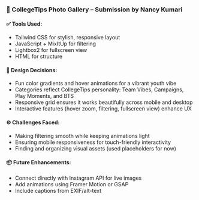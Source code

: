 ### 🌟 CollegeTips Photo Gallery – Submission by Nancy Kumari

#### ✅ Tools Used:
- Tailwind CSS for stylish, responsive layout
- JavaScript + MixItUp for filtering
- Lightbox2 for fullscreen view
- HTML for structure

#### 🎨 Design Decisions:
- Fun color gradients and hover animations for a vibrant youth vibe
- Categories reflect CollegeTips personality: Team Vibes, Campaigns, Play Moments, and BTS
- Responsive grid ensures it works beautifully across mobile and desktop
- Interactive features (hover zoom, filtering, fullscreen view) enhance UX

#### ⚙️ Challenges Faced:
- Making filtering smooth while keeping animations light
- Ensuring mobile responsiveness for touch-friendly interactivity
- Finding and organizing visual assets (used placeholders for now)

#### 📦 Future Enhancements:
- Connect directly with Instagram API for live images
- Add animations using Framer Motion or GSAP
- Include captions from EXIF/alt-text
